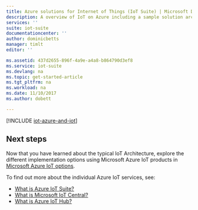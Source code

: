 ```yaml
---
title: Azure solutions for Internet of Things (IoT Suite) | Microsoft Docs
description: A overview of IoT on Azure including a sample solution architecture and how it relates to Azure IoT Suite, and the preconfigured solutions.
services: ''
suite: iot-suite
documentationcenter: ''
author: dominicbetts
manager: timlt
editor: ''

ms.assetid: 437d2655-896f-4a9e-a4a8-b864790d3ef8
ms.service: iot-suite
ms.devlang: na
ms.topic: get-started-article
ms.tgt_pltfrm: na
ms.workload: na
ms.date: 11/10/2017
ms.author: dobett

---
```

[!INCLUDE [iot-azure-and-iot](../../includes/iot-azure-and-iot.md)]

## Next steps

Now that you have learned about the typical IoT Architecture, explore the different implementation options using Microsoft Azure IoT products in [Microsoft Azure IoT options](iot-suite-options.md).

To find out more about the individual Azure IoT services, see:

* [What is Azure IoT Suite?](iot-suite-what-are-preconfigured-solutions.md)
* [What is Microsoft IoT Central?](https://www.microsoft.com/internet-of-things/iot-central-saas-solutions)
* [What is Azure IoT Hub?](../iot-hub/iot-hub-what-is-iot-hub.md)
